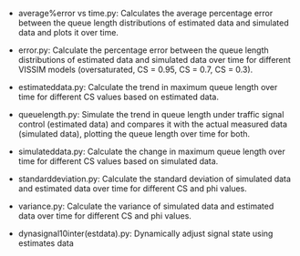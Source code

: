- average%error vs time.py: Calculates the average percentage error between the queue length distributions of estimated data and simulated data and plots it over time.

- error.py: Calculate the percentage error between the queue length distributions of estimated data and simulated data over time for different VISSIM models (oversaturated, CS = 0.95, CS = 0.7, CS = 0.3).

- estimateddata.py: Calculate the trend in maximum queue length over time for different CS values based on estimated data.

- queuelength.py: Simulate the trend in queue length under traffic signal control (estimated data) and compares it with the actual measured data (simulated data), plotting the queue length over time for both.

- simulateddata.py: Calculate the change in maximum queue length over time for different CS values based on simulated data.

- standarddeviation.py: Calculate the standard deviation of simulated data and estimated data over time for different CS and phi values.

- variance.py: Calculate the variance of simulated data and estimated data over time for different CS and phi values.

- dynasignal10inter(estdata).py: Dynamically adjust signal state using estimates data
